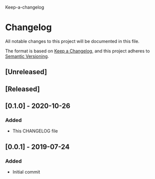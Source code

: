 Keep-a-changelog
# Changelog
All notable changes to this project will be documented in this file.

The format is based on [Keep a Changelog](https://keepachangelog.com/en/1.0.0/),
and this project adheres to [Semantic Versioning](https://semver.org/spec/v2.0.0.html).

## [Unreleased]

## [Released]

## [0.1.0] - 2020-10-26
### Added
- This CHANGELOG file

## [0.0.1] - 2019-07-24
### Added
- Initial commit
